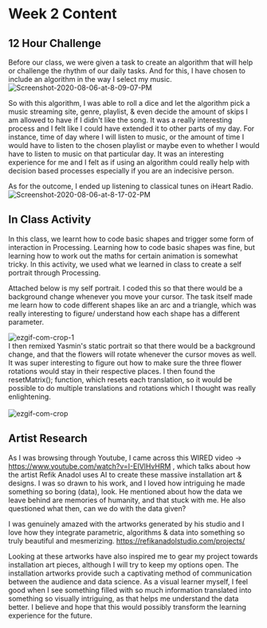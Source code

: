 # Week 2 Content

## 12 Hour Challenge

Before our class, we were given a task to create an algorithm that will help or challenge the rhythm of our daily tasks. 
And for this, I have chosen to include an algorithm in the way I select my music. <br />
<img src="https://i.ibb.co/kDn1dNM/Screenshot-2020-08-06-at-8-09-07-PM.png" alt="Screenshot-2020-08-06-at-8-09-07-PM" border="0">

So with this algorithm, I was able to roll a dice and let the algorithm pick a music streaming site, genre, playlist, & even decide the amount of skips I am allowed to have if I didn't like the song. It was a really interesting process and I felt like I could have extended it to other parts of my day. For instance, time of day where I will listen to music, or the amount of time I would have to listen to the chosen playlist or maybe even to whether I would have to listen to music on that particular day. It was an interesting experience for me and I felt as if using an algorithm could really help with decision based processes especially if you are an indecisive person. <br />

As for the outcome, I ended up listening to classical tunes on iHeart Radio. <br />
<img src="https://i.ibb.co/WpSnwFp/Screenshot-2020-08-06-at-8-17-02-PM.png" alt="Screenshot-2020-08-06-at-8-17-02-PM" border="0"> <br />


## In Class Activity

In this class, we learnt how to code basic shapes and trigger some form of interaction in Processing. Learning how to code basic shapes was fine, but learning how to work out the maths for certain animation is somewhat tricky. In this activity, we used what we learned in class to create a self portrait through Processing. 

Attached below is my self portrait. I coded this so that there would be a background change whenever you move your cursor. The task itself made me learn how to code  different shapes like an arc and a triangle, which was really interesting to figure/ understand how each shape has a different parameter.

<img src="https://i.ibb.co/pP55rC2/ezgif-com-crop-1.gif" alt="ezgif-com-crop-1" border="0">
<br />
I then remixed Yasmin's static portrait so that there would be a background change, and that the flowers will rotate whenever the cursor moves as well. It was super interesting to figure out how to make sure the three flower rotations would stay in their respective places. I then found the resetMatrix(); function, which resets each translation, so it would be possible to do multiple translations and rotations which I thought was really enlightening.
<br />
<br />
<img src="https://i.ibb.co/VNqPy0J/ezgif-com-crop.gif" alt="ezgif-com-crop" border="0">


## Artist Research

As I was browsing through Youtube, I came across this WIRED video -> https://www.youtube.com/watch?v=I-EIVlHvHRM , which talks about how the artist Refik Anadol uses AI to create these massive installation art & designs. I was so drawn to his work, and I loved how intriguing he made something so boring (data), look. He mentioned about how the data we leave behind are memories of humanity, and that stuck with me. He also questioned what then, can we do with the data given? <br />

I was genuinely amazed with the artworks generated by his studio and I love how they integrate parametric, algorithms & data into something so truly beautiful and mesmerizing. https://refikanadolstudio.com/projects/<br />

Looking at these artworks have also inspired me to gear my project towards installation art pieces, although I will try to keep my options open. The installation artworks provide such a captivating method of communication between the audience and data science. As a visual learner myself, I feel good when I see something filled with so much information translated into something so visually intriguing, as that helps me understand the data better. I believe and hope that this would possibly transform the learning experience for the future.


